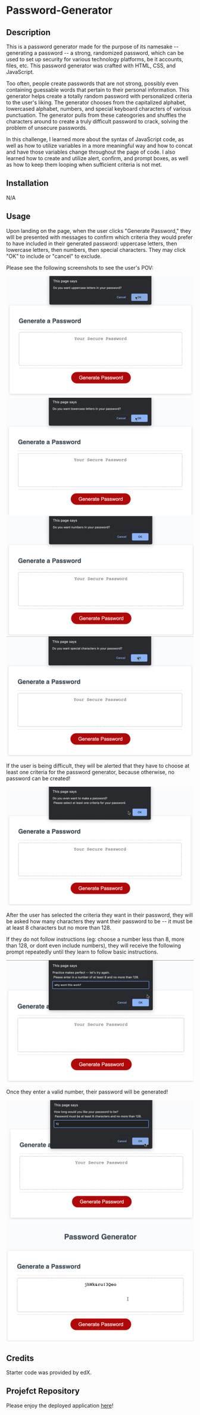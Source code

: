 # Password-Generator

## Description

This is a password generator made for the purpose of its namesake -- generating a password -- a strong, randomized password, which can be used to set up security for various technology platforms, be it accounts, files, etc. This password generator was crafted with HTML, CSS, and JavaScript.

Too often, people create passwords that are not strong, possibly even containing guessable words that pertain to their personal information. This generator helps create a totally random password with personalized criteria to the user's liking. The generator chooses from the capitalized alphabet, lowercased alphabet, numbers, and special keyboard characters of various punctuation. The generator pulls from these cateogories and shuffles the characters around to create a truly difficult password to crack, solving the problem of unsecure passwords.

In this challenge, I learned more about the syntax of JavaScript code, as well as how to utilize variables in a more meaningful way and how to concat and have those variables change throughout the page of code.
I also learned how to create and utilize alert, confirm, and prompt boxes, as well as how to keep them looping when sufficient criteria is not met.

## Installation

N/A

## Usage

Upon landing on the page, when the user clicks "Generate Password," they wlll be presented with messages to confirm which criteria they would prefer to have included in their generated password: uppercase letters, then lowercase letters, then numbers, then special characters. They may click "OK" to include or "cancel" to exclude.

Please see the following screenshots to see the user's POV:

![Uppercase letters?](assets/upp.png)
![Lowercase letters?](assets/low.png)
![Numbers?](assets/num.png)
![Special Characters?](assets/spec.png)

If the user is being difficult, they will be alerted that they have to choose at least one criteria for the password generator, because otherwise, no password can be created!

![Didn't select any criteria](assets/noselect.png)

After the user has selected the criteria they want in their password, they will be asked how many characters they want their password to be -- it must be at least 8 characters but no more than 128.

If they do not follow instructions (eg: choose a number less than 8, more than 128, or dont even include numbers), they will receive the following prompt repeatedly until they learn to follow basic instructions.

![Entered incorrect value](assets/incorrectvalue.png)

Once they enter a valid number, their password will be generated!

![Entered correct value](assets/correctvalue.png)
![New password!](assets/generatedpw.png)


## Credits

Starter code was provided by edX.

## Projefct Repository

Please enjoy the deployed application [here](url)!